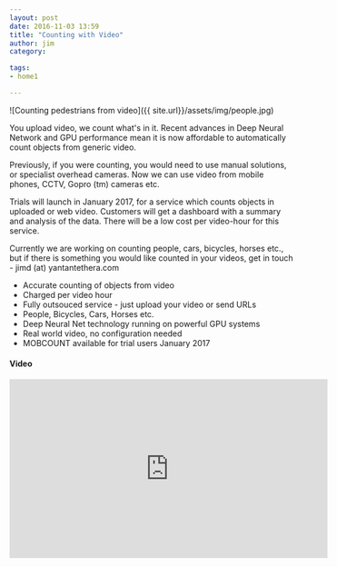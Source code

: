 ```yaml
---
layout: post
date: 2016-11-03 13:59
title: "Counting with Video"
author: jim
category:

tags:
- home1

---
```


![Counting pedestrians from video]({{ site.url}}/assets/img/people.jpg)

You upload video, we count what's in it.  Recent advances in Deep Neural Network and GPU performance mean it is now affordable to automatically count objects from generic video. 

Previously, if you were counting, you would need to use manual solutions, or specialist overhead cameras. Now we can use video from mobile phones, CCTV, Gopro (tm) cameras etc.

Trials will launch in January 2017, for a service which counts objects in uploaded or web video. Customers will get a dashboard with a summary and analysis of the data. There will be a low cost per video-hour for this service.

Currently we are working on counting people, cars, bicycles, horses etc., but if there is something you would like counted in your videos, get in touch - jimd (at) yantantethera.com

 

* Accurate counting of objects from video
* Charged per video hour
* Fully outsouced service - just upload your video or send URLs
* People, Bicycles, Cars, Horses etc.
* Deep Neural Net technology running on powerful GPU systems
* Real world video, no configuration needed
* MOBCOUNT available for trial users January 2017



#### Video

<iframe width="560" height="315" src="https://www.youtube.com/embed/iWowJBRMtpc" frameborder="0" allowfullscreen></iframe>

